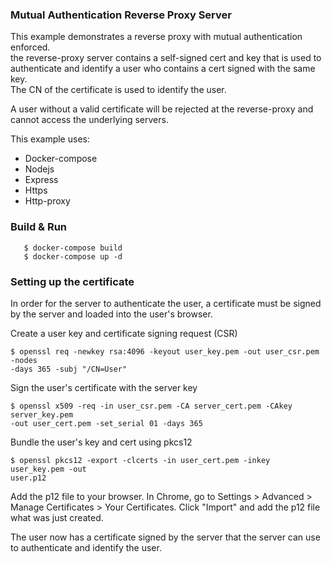 ### Mutual Authentication Reverse Proxy Server

This example demonstrates a reverse proxy with mutual authentication enforced.  
the reverse-proxy server contains a self-signed cert and key that is used to 
authenticate and identify a user who contains a cert signed with the same key.  
The CN of the certificate is used to identify the user.

A user without a valid certificate will be rejected at the reverse-proxy and 
cannot access the underlying servers.

This example uses: 
- Docker-compose
- Nodejs
- Express
- Https
- Http-proxy

### Build & Run

```
   $ docker-compose build
   $ docker-compose up -d
```

### Setting up the certificate

In order for the server to authenticate the user, a certificate must be signed 
by the server and loaded into the user's browser.

Create a user key and certificate signing request (CSR)
```
$ openssl req -newkey rsa:4096 -keyout user_key.pem -out user_csr.pem -nodes 
-days 365 -subj "/CN=User"
```

Sign the user's certificate with the server key
```
$ openssl x509 -req -in user_csr.pem -CA server_cert.pem -CAkey server_key.pem 
-out user_cert.pem -set_serial 01 -days 365
```

Bundle the user's key and cert using pkcs12
```
$ openssl pkcs12 -export -clcerts -in user_cert.pem -inkey user_key.pem -out 
user.p12
```

Add the p12 file to your browser. In Chrome, go to Settings > Advanced > Manage 
Certificates > Your Certificates. Click "Import" and add the p12 file what was 
just created.

The user now has a certificate signed by the server that the server can use to 
authenticate and identify the user. 

